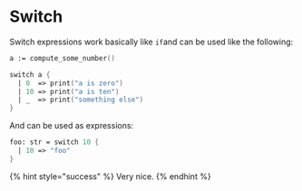 # Switch

Switch expressions work basically like `if`and can be used like the following:

```fsharp
a := compute_some_number()

switch a {
  | 0  => print("a is zero")
  | 10 => print("a is ten")
  | _  => print("something else")
}
```

And can be used as expressions:

```fsharp
foo: str = switch 10 {
  | 10 => "foo"
}
```

{% hint style="success" %}
Very nice.
{% endhint %}



